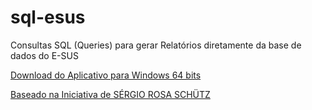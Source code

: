 # sql-esus
Consultas SQL (Queries) para gerar Relatórios diretamente da base de dados do E-SUS

[Download do Aplicativo para Windows 64 bits](https://akapu.s3.amazonaws.com/downloads/softwares/datasus/extrator_de_dados_esus_win_64bits.zip)

[Baseado na Iniciativa de SÉRGIO ROSA SCHÜTZ](http://www.pethos.com.br/downloads/APOIO_ESUS/SCRIPTS/)